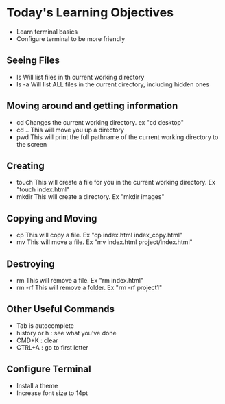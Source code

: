 # Today's Learning Objectives
- Learn terminal basics
- Configure terminal to be more friendly


## Seeing Files
- ls
Will list files in th current working directory
- ls -a
Will list ALL files in the current directory, including hidden ones

## Moving around and getting information
- cd
Changes the current working directory. ex "cd desktop"
- cd .. 
This will move you up a directory
- pwd
This will print the full pathname of the current working directory to the screen

## Creating
- touch
This will create a file for you in the current working directory. Ex "touch index.html"
- mkdir
This will create a directory. Ex "mkdir images"

## Copying and Moving
- cp
This will copy a file. Ex "cp index.html index_copy.html"
- mv
This will move a file. Ex "mv index.html project/index.html"

## Destroying
- rm
This will remove a file. Ex "rm index.html"
- rm -rf
This will remove a folder. Ex "rm -rf project1"

## Other Useful Commands
- Tab is autocomplete
- history or h : see what you've done
- CMD+K : clear
- CTRL+A : go to first letter

## Configure Terminal
- Install a theme
- Increase font size to 14pt
